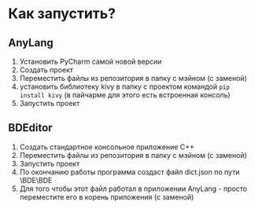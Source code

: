 <h1>Как запустить?</h1>

## AnyLang

1. Установить PyCharm самой новой версии
2. Создать проект
3. Переместить файлы из репозитория в папку с мэйном (с заменой)
4. установить библиотеку kivy в папку с проектом командой <code>pip install kivy</code> (в пайчарме для этого есть встроенная консоль)
5. Запустить проект

## BDEditor

1. Создать стандартное консольное приложение C++
2. Переместить файлы из репозитория в папку с мэйном (с заменой)
3. Запустить проект
4. По окончанию работы программа создаст файл dict.json по пути \BDE\BDE
5. Для того чтобы этот файл работал в приложении AnyLang - просто переместите его в корень приложения (с заменой)
